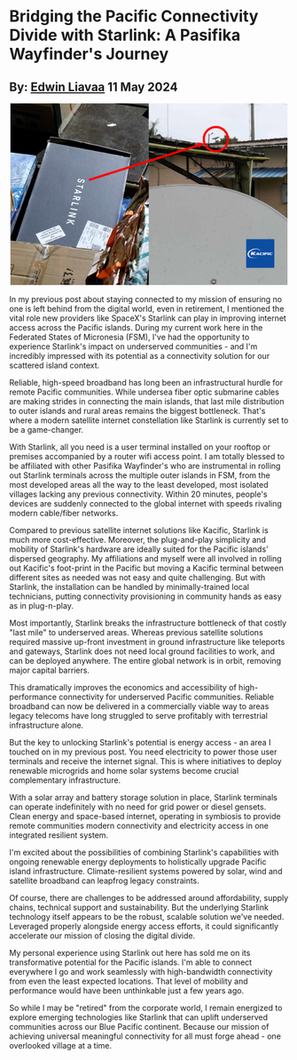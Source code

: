 # Bridging the Pacific Connectivity Divide with Starlink: A Pasifika Wayfinder's Journey
## By: [Edwin Liavaa](https://github.com/EdwinLiavaa) 11 May 2024

<p align="center">
 <img width="500" src="https://github.com/EdwinLiavaa/liavaa.space/blob/main/blog/20240511/pic.png">
</p>

In my previous post about staying connected to my mission of ensuring no one is left behind from the digital world, even in retirement, I mentioned the vital role new providers like SpaceX's Starlink can play in improving internet access across the Pacific islands. During my current work here in the Federated States of Micronesia (FSM), I've had the opportunity to experience Starlink's impact on underserved communities - and I'm incredibly impressed with its potential as a connectivity solution for our scattered island context.

Reliable, high-speed broadband has long been an infrastructural hurdle for remote Pacific communities. While undersea fiber optic submarine cables are making strides in connecting the main islands, that last mile distribution to outer islands and rural areas remains the biggest bottleneck. That's where a modern satellite internet constellation like Starlink is currently set to be a game-changer.

With Starlink, all you need is a user terminal installed on your rooftop or premises accompanied by a router wifi access point. I am totally blessed to be affiliated with other Pasifika Wayfinder's who are instrumental in rolling out Starlink terminals across the multiple outer islands in FSM, from the most developed areas all the way to the least developed, most isolated villages lacking any previous connectivity. Within 20 minutes, people's devices are suddenly connected to the global internet with speeds rivaling modern cable/fiber networks.

Compared to previous satellite internet solutions like Kacific, Starlink is much more cost-effective. Moreover, the plug-and-play simplicity and mobility of Starlink's hardware are ideally suited for the Pacific islands' dispersed geography. My affiliations and myself were all involved in rolling out Kacific's foot-print in the Pacific but moving a Kacific terminal between different sites as needed was not easy and quite challenging. But with Starlink, the installation can be handled by minimally-trained local technicians, putting connectivity provisioning in community hands as easy as in plug-n-play.

Most importantly, Starlink breaks the infrastructure bottleneck of that costly "last mile" to underserved areas. Whereas previous satellite solutions required massive up-front investment in ground infrastructure like teleports and gateways, Starlink does not need local ground facilities to work, and can be deployed anywhere. The entire global network is in orbit, removing major capital barriers.

This dramatically improves the economics and accessibility of high-performance connectivity for underserved Pacific communities. Reliable broadband can now be delivered in a commercially viable way to areas legacy telecoms have long struggled to serve profitably with terrestrial infrastructure alone.

But the key to unlocking Starlink's potential is energy access - an area I touched on in my previous post. You need electricity to power those user terminals and receive the internet signal. This is where initiatives to deploy renewable microgrids and home solar systems become crucial complementary infrastructure.

With a solar array and battery storage solution in place, Starlink terminals can operate indefinitely with no need for grid power or diesel gensets. Clean energy and space-based internet, operating in symbiosis to provide remote communities modern connectivity and electricity access in one integrated resilient system.

I'm excited about the possibilities of combining Starlink's capabilities with ongoing renewable energy deployments to holistically upgrade Pacific island infrastructure. Climate-resilient systems powered by solar, wind and satellite broadband can leapfrog legacy constraints.

Of course, there are challenges to be addressed around affordability, supply chains, technical support and sustainability. But the underlying Starlink technology itself appears to be the robust, scalable solution we've needed. Leveraged properly alongside energy access efforts, it could significantly accelerate our mission of closing the digital divide.

My personal experience using Starlink out here has sold me on its transformative potential for the Pacific islands. I'm able to connect everywhere I go and work seamlessly with high-bandwidth connectivity from even the least expected locations. That level of mobility and performance would have been unthinkable just a few years ago.

So while I may be "retired" from the corporate world, I remain energized to explore emerging technologies like Starlink that can uplift underserved communities across our Blue Pacific continent. Because our mission of achieving universal meaningful connectivity for all must forge ahead - one overlooked village at a time.